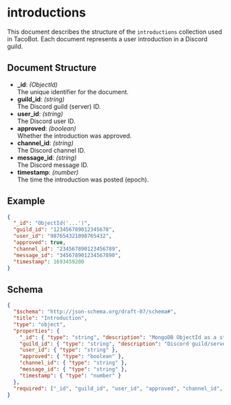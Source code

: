 # introductions

This document describes the structure of the `introductions` collection used in TacoBot. Each document represents a user introduction in a Discord guild.

## Document Structure

- **_id**: *(ObjectId)*  
  The unique identifier for the document.
- **guild_id**: *(string)*  
  The Discord guild (server) ID.
- **user_id**: *(string)*  
  The Discord user ID.
- **approved**: *(boolean)*  
  Whether the introduction was approved.
- **channel_id**: *(string)*  
  The Discord channel ID.
- **message_id**: *(string)*  
  The Discord message ID.
- **timestamp**: *(number)*  
  The time the introduction was posted (epoch).

## Example

```json
{
  "_id": "ObjectId('...')",
  "guild_id": "123456789012345678",
  "user_id": "987654321098765432",
  "approved": true,
  "channel_id": "234567890123456789",
  "message_id": "345678901234567890",
  "timestamp": 1693459200
}
```

## Schema

```json
{
  "$schema": "http://json-schema.org/draft-07/schema#",
  "title": "Introduction",
  "type": "object",
  "properties": {
    "_id": { "type": "string", "description": "MongoDB ObjectId as a string" },
    "guild_id": { "type": "string", "description": "Discord guild/server ID" },
    "user_id": { "type": "string" },
    "approved": { "type": "boolean" },
    "channel_id": { "type": "string" },
    "message_id": { "type": "string" },
    "timestamp": { "type": "number" }
  },
  "required": ["_id", "guild_id", "user_id", "approved", "channel_id", "message_id", "timestamp"]
}
```
